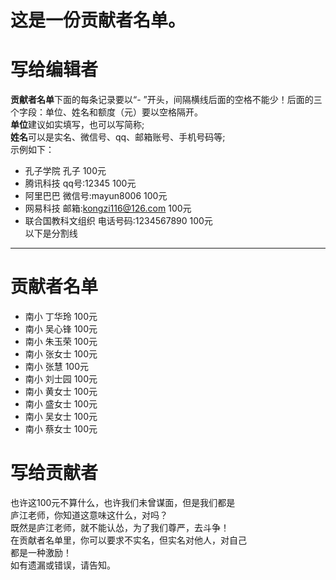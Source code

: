 # 这是一份贡献者名单。
# 写给编辑者
**贡献者名单**下面的每条记录要以“- ”开头，间隔横线后面的空格不能少！后面的三个字段：单位、姓名和额度（元）要以空格隔开。<br/>
**单位**建议如实填写，也可以写简称;<br/>
**姓名**可以是实名、微信号、qq、邮箱账号、手机号码等;<br/>
示例如下：
- 孔子学院 孔子 100元
- 腾讯科技 qq号:12345 100元
- 阿里巴巴 微信号:mayun8006 100元
- 网易科技 邮箱:kongzi116@126.com 100元
- 联合国教科文组织 电话号码:1234567890 100元<br/>
以下是分割线
----
# 贡献者名单
- 南小 丁华玲 100元
- 南小 吴心锋 100元
- 南小 朱玉荣 100元
- 南小 张女士 100元
- 南小 张慧 100元
- 南小 刘士园 100元
- 南小 黄女士 100元
- 南小 盛女士 100元
- 南小 吴女士 100元
- 南小 蔡女士 100元

# 写给贡献者<br/>
也许这100元不算什么，也许我们未曾谋面，但是我们都是<br/>
庐江老师，你知道这意味这什么，对吗？<br/>
    既然是庐江老师，就不能认怂，为了我们尊严，去斗争！<br/>
    在贡献者名单里，你可以要求不实名，但实名对他人，对自己<br/>
都是一种激励！<br/>
如有遗漏或错误，请告知。
